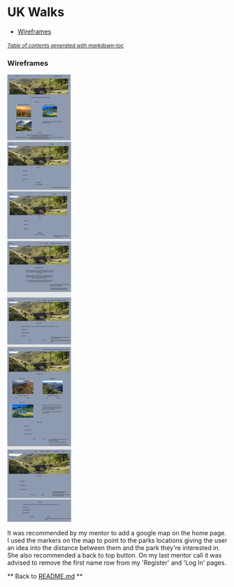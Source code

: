 # UK Walks

- [Wireframes](#wireframes-)

<small><i><a href='http://ecotrust-canada.github.io/markdown-toc/'>Table of contents generated with markdown-toc</a></i></small>


### Wireframes

![Wireframe picture](./documentation/MS3.png)

It was recommended by my mentor to add a google map on the home page. 
I used the markers on the map to point to the parks locations giving the user an idea into the distance between them and the park they're interested in.
She also recommended a back to top button.
On my last mentor call it was advised to remove the first name row from my 'Register' and 'Log In' pages.

** Back to [README.md](./README.md) **